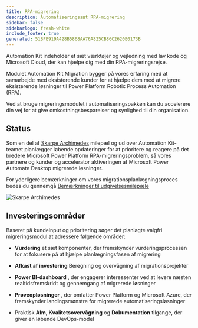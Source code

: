 ```yaml
---
title: RPA-migrering
description: Automatiseringssæt RPA-migrering
sidebar: false
sidebarlogo: fresh-white
include_footer: true
generated: 51BFE919A428B5868AA76A825CB86C2620E0173B
---
```


Automation Kit indeholder et sæt værktøjer og vejledning med lav kode og Microsoft Cloud, der kan hjælpe dig med din RPA-migreringsrejse.

Modulet Automation Kit Migration bygger på vores erfaring med at samarbejde med eksisterende kunder for at hjælpe dem med at migrere eksisterende løsninger til Power Platform Robotic Process Automation (RPA).

Ved at bruge migreringsmodulet i automatiseringspakken kan du accelerere din vej for at give omkostningsbesparelser og synlighed til din organisation.

## Status

Som en del af [Skarpe Archimedes](/da/releases/november-2022) milepæl og ud over Automation Kit-teamet planlægger løbende opdateringer for at prioritere og reagere på det bredere Microsoft Power Platform RPA-migreringsproblem, så vores partnere og kunder og accelerator aktiveringen af Microsoft Power Automate Desktop migrerede løsninger.

For yderligere bemærkninger om vores migrationsplanlægningsproces bedes du gennemgå [Bemærkninger til udgivelsesmilepæle](/da/releases/milestones)

![Skarpe Archimedes](/images/sharp-archimedies.png)

## Investeringsområder

Baseret på kundeinput og prioritering søger det planlagte valgfri migreringsmodul at adressere følgende områder:

- **Vurdering** et sæt komponenter, der fremskynder vurderingsprocessen for at fokusere på at hjælpe planlægningsfasen af migrering

- **Afkast af investering** Beregning og overvågning af migrationsprojekter

- **Power BI-dashboard** , der engagerer interessenter ved at levere næsten realtidsfremskridt og gennemgang af migrerede løsninger

- **Prøveopløsninger** , der omfatter Power Platform og Microsoft Azure, der fremskynder landingsmønstre for migrerede automatiseringsløsninger

- Praktisk **Alm**, **Kvalitetsovervågning** og **Dokumentation** tilgange, der giver en løbende DevOps-model
